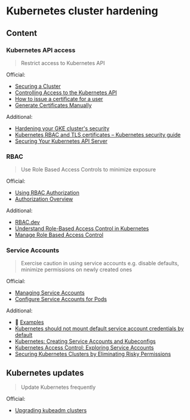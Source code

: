 # Kubernetes cluster hardening

## Content

### Kubernetes API access

> Restrict access to Kubernetes API

Official:

* [Securing a Cluster](https://kubernetes.io/docs/tasks/administer-cluster/securing-a-cluster/)
* [Controlling Access to the Kubernetes API](https://kubernetes.io/docs/concepts/security/controlling-access/)
* [How to issue a certificate for a user](https://kubernetes.io/docs/reference/access-authn-authz/certificate-signing-requests/#normal-user)
* [Generate Certificates Manually](https://kubernetes.io/docs/tasks/administer-cluster/certificates/)

Additional:

* [Hardening your GKE cluster's security](https://cloud.google.com/anthos/clusters/docs/on-prem/latest/how-to/hardening-your-cluster)
* [Kubernetes RBAC and TLS certificates – Kubernetes security guide](https://sysdig.com/blog/kubernetes-security-rbac-tls/)
* [Securing Your Kubernetes API Server](https://tufin.medium.com/protecting-your-kubernetes-api-server-5eefeea4cf8a)

### RBAC

> Use Role Based Access Controls to minimize exposure

Official:

* [Using RBAC Authorization](https://kubernetes.io/docs/reference/access-authn-authz/rbac/)
* [Authorization Overview](https://kubernetes.io/docs/reference/access-authn-authz/authorization/)

Additional:

* [RBAC.dev](https://rbac.dev/)
* [Understand Role-Based Access Control in Kubernetes](https://www.youtube.com/watch?v=G3R24JSlGjY)
* [Manage Role Based Access Control](https://github.com/David-VTUK/CKA-StudyGuide/blob/master/RevisionTopics/01-Cluster%20Architcture%2C%20Installation%20and%20Configuration.md)

### Service Accounts

> Exercise caution in using service accounts e.g. disable defaults, minimize permissions on newly created ones

Official:

* [Managing Service Accounts](https://kubernetes.io/docs/reference/access-authn-authz/service-accounts-admin/)
* [Configure Service Accounts for Pods](https://kubernetes.io/docs/tasks/configure-pod-container/configure-service-account/)

Additional:

* 🚀 [Examples](examples/2.3-service-accounts.md)
* [Kubernetes should not mount default service account credentials by default](https://github.com/kubernetes/kubernetes/issues/57601)
* [Kubernetes: Creating Service Accounts and Kubeconfigs](https://docs.armory.io/docs/armory-admin/manual-service-account/)
* [Kubernetes Access Control: Exploring Service Accounts](https://thenewstack.io/kubernetes-access-control-exploring-service-accounts/)
* [Securing Kubernetes Clusters by Eliminating Risky Permissions](https://www.cyberark.com/resources/threat-research-blog/securing-kubernetes-clusters-by-eliminating-risky-permissions)

## Kubernetes updates

> Update Kubernetes frequently

Official:

* [Upgrading kubeadm clusters](https://kubernetes.io/docs/tasks/administer-cluster/kubeadm/kubeadm-upgrade/)
